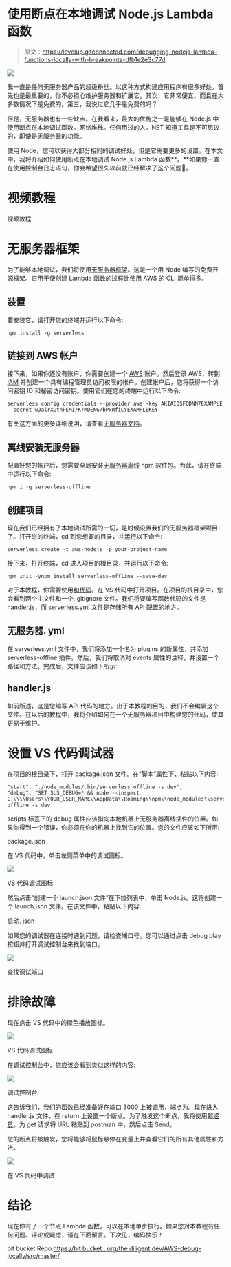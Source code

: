 # 使用断点在本地调试 Node.js Lambda 函数

> 原文：<https://levelup.gitconnected.com/debugging-nodejs-lambda-functions-locally-with-breakpoints-dfb1e2e3c77d>

![](img/9efe589d2360172b8e2237248fa13064.png)

我一直是任何无服务器产品的超级粉丝。以这种方式构建应用程序有很多好处。首先也是最重要的，你不必担心维护服务器和扩展它。其次，它非常便宜，而且在大多数情况下是免费的。第三，我说过它几乎是免费的吗？

但是，无服务器也有一些缺点。在我看来，最大的优势之一是能够在 Node.js 中使用断点在本地调试函数。网络堆栈。任何用过的人。NET 知道工具是不可思议的，即使是无服务器的功能。

使用 Node，您可以获得大部分相同的调试好处，但是它需要更多的设置。在本文中，我将介绍如何使用断点在本地调试 Node.js Lambda 函数**。**如果你一直在使用控制台日志语句，你会希望很久以前就已经解决了这个问题😬。

# 视频教程

视频教程

# 无服务器框架

为了能够本地调试，我们将使用[无服务器框架](https://serverless.com/)。这是一个用 Node 编写的免费开源框架。它用于使创建 Lambda 函数的过程比使用 AWS 的 CLI 简单得多。

## 装置

要安装它，请打开您的终端并运行以下命令:

```
npm install -g serverless
```

## 链接到 AWS 帐户

接下来，如果你还没有账户，你需要创建一个 [AWS](https://aws.amazon.com/) 账户。然后登录 AWS，转到 [IAM](https://aws.amazon.com/iam/) 并创建一个具有编程管理员访问权限的帐户。创建帐户后，您将获得一个访问密钥 ID 和秘密访问密钥。使用它们在您的终端中运行以下命令:

```
serverless config credentials --provider aws -key AKIAIOSFODNN7EXAMPLE --secret wJalrXUtnFEMI/K7MDENG/bPxRfiCYEXAMPLEKEY
```

有关这方面的更多详细说明，请查看[无服务器文档](https://serverless.com/framework/docs/providers/aws/guide/credentials/)。

## 离线安装无服务器

配置好您的帐户后，您需要全局安装[无服务器离线](https://github.com/dherault/serverless-offline) npm 软件包。为此，请在终端中运行以下命令:

```
npm i -g serverless-offline
```

## 创建项目

现在我们已经拥有了本地调试所需的一切，是时候设置我们的无服务器框架项目了。打开您的终端，cd 到您想要的目录，并运行以下命令:

```
serverless create -t aws-nodejs -p your-project-name
```

接下来，打开终端，cd 进入项目的根目录，并运行以下命令:

```
npm init -ynpm install serverless-offline --save-dev
```

对于本教程，你需要使用[和代码](https://code.visualstudio.com/)。在 VS 代码中打开项目。在项目的根目录中，您会看到两个主文件和一个. gitignore 文件。我们将要编写函数代码的文件是 handler.js，而 serverless.yml 文件是存储所有 API 配置的地方。

## 无服务器. yml

在 serverless.yml 文件中，我们将添加一个名为 plugins 的新属性，并添加 serverless-offline 插件。然后，我们将取消对 events 属性的注释，并设置一个路径和方法。完成后，文件应该如下所示:

## handler.js

如前所述，这是您编写 API 代码的地方。出于本教程的目的，我们不会编辑这个文件。在以后的教程中，我将介绍如何在一个无服务器项目中构建您的代码，使其更易于维护。

# 设置 VS 代码调试器

在项目的根目录下，打开 package.json 文件。在“脚本”属性下，粘贴以下内容:

```
"start": "./node_modules/.bin/serverless offline -s dev",
"debug": "SET SLS_DEBUG=* && node --inspect C:\\\\Users\\YOUR_USER_NAME\\AppData\\Roaming\\npm\\node_modules\\serverless\\bin\\serverless offline -s dev
```

scripts 标签下的 debug 属性应该指向本地机器上无服务器离线插件的位置。如果你得到一个错误，你必须在你的机器上找到它的位置。您的文件应该如下所示:

package.json

在 VS 代码中，单击左侧菜单中的调试图标。

![](img/874697a4c99c2ea57e9f88da5dfb87e2.png)

VS 代码调试图标

然后点击“创建一个 launch.json 文件”在下拉列表中，单击 Node.js。这将创建一个 launch.json 文件。在该文件中，粘贴以下内容:

启动. json

如果您的调试器在连接时遇到问题，请检查端口号。您可以通过点击 debug play 按钮并打开调试控制台来找到端口。

![](img/217679cbe47d72f85304b55d5e51dc31.png)

查找调试端口

# 排除故障

现在点击 VS 代码中的绿色播放图标。

![](img/c6d55a8eb10a08a45da41937f2a2acdc.png)

VS 代码调试图标

在调试控制台中，您应该会看到类似这样的内容:

![](img/0b5e40bf602b683ae286b401c968d92f.png)

调试控制台

这告诉我们，我们的函数已经准备好在端口 3000 上被调用，端点为[。](http://localhost:3000/dev/hello.)现在进入 handler.js 文件，在 return 上设置一个断点。为了触发这个断点，我将使用[邮递员](https://www.postman.com/)。为 get 请求将 URL 粘贴到 postman 中，然后点击 Send。

您的断点将被触发，您将能够将鼠标悬停在变量上并查看它们的所有其他属性和方法。

![](img/14e1fb6ae2b3e40c4eec788fe918ac84.png)

在 VS 代码中调试

# 结论

现在你有了一个节点 Lambda 函数，可以在本地单步执行。如果您对本教程有任何问题、评论或疑虑，请在下面留言。下次见，编码快乐！

bit bucket Repo:[https://bit bucket . org/the diligent dev/AWS-debug-locally/src/master/](https://bitbucket.org/TheDiligentDev/aws-debug-locally/src/master/)